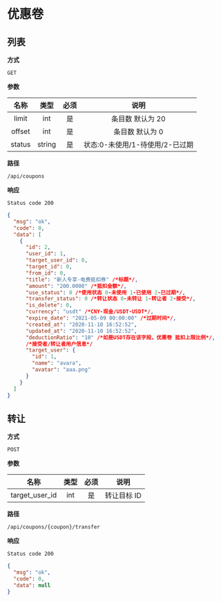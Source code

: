 # 优惠卷

## 列表

**方式**

`GET`

**参数**

|  名称  |  类型  | 必须 |              说明               |
| :----: | :----: | :--: | :-----------------------------: |
| limit  |  int   |  是  |        条目数 默认为 20         |
| offset |  int   |  是  |         条目数 默认为 0         |
| status | string |  是  | 状态:0-未使用/1-待使用/2-已过期 |

**路径**

`/api/coupons`

**响应**

`Status code 200`

```json
{
  "msg": "ok",
  "code": 0,
  "data": [
    {
      "id": 2,
      "user_id": 1,
      "target_user_id": 0,
      "target_id": 0,
      "from_id": 0,
      "title": "新人专享-电费抵扣券" /*标题*/,
      "amount": "200.0000" /*抵扣金额*/,
      "use_status": 0 /*使用状态 0-未使用 1-已使用 2-已过期*/,
      "transfer_status": 0 /*转让状态 0-未转让 1-转让者 2-接受*/,
      "is_delete": 0,
      "currency": "usdt" /*CNY-现金/USDT-USDT*/,
      "expire_date": "2021-05-09 00:00:00" /*过期时间*/,
      "created_at": "2020-11-10 16:52:52",
      "updated_at": "2020-11-10 16:52:52",
      "deductionRatio": "10" /*如是USDT存在该字段，优惠卷 抵扣上限比例*/,
      /*接受者/转让者用户信息*/
      "target_user": {
        "id": 1,
        "name": "avara",
        "avatar": "aaa.png"
      }
    }
  ]
}
```

## 转让

**方式**

`POST`

**参数**

|      名称      | 类型 | 必须 |    说明     |
| :------------: | :--: | :--: | :---------: |
| target_user_id | int  |  是  | 转让目标 ID |

**路径**

`/api/coupons/{coupon}/transfer`

**响应**

`Status code 200`

```json
{
  "msg": "ok",
  "code": 0,
  "data": null
}
```
